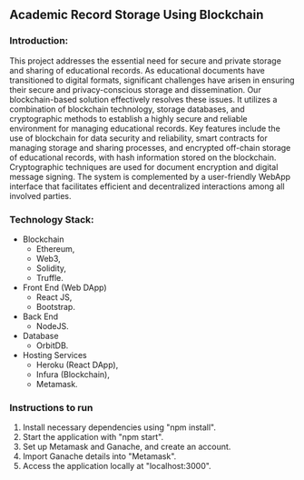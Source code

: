 ## Academic Record Storage Using Blockchain

### Introduction:
This project addresses the essential need for secure and private storage and sharing of educational records. As educational documents have transitioned to digital formats, significant challenges have arisen in ensuring their secure and privacy-conscious storage and dissemination. Our blockchain-based solution effectively resolves these issues. It utilizes a combination of blockchain technology, storage databases, and cryptographic methods to establish a highly secure and reliable environment for managing educational records. Key features include the use of blockchain for data security and reliability, smart contracts for managing storage and sharing processes, and encrypted off-chain storage of educational records, with hash information stored on the blockchain. Cryptographic techniques are used for document encryption and digital message signing. The system is complemented by a user-friendly WebApp interface that facilitates efficient and decentralized interactions among all involved parties.

### Technology Stack:
* Blockchain
    * Ethereum, 
    * Web3, 
    * Solidity,
    * Truffle.
* Front End (Web DApp)
    * React JS, 
    * Bootstrap.
* Back End
    * NodeJS.
* Database
    * OrbitDB.
* Hosting Services
    * Heroku (React DApp),
    * Infura (Blockchain),
    * Metamask.



### Instructions to run

1) Install necessary dependencies using "npm install".
2) Start the application with "npm start".
3) Set up Metamask and Ganache, and create an account.
4) Import Ganache details into "Metamask".
5) Access the application locally at "localhost:3000".
